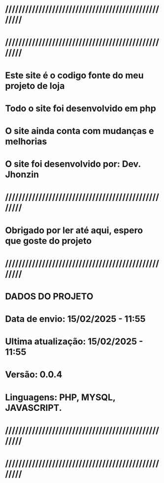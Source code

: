 # ///////////////////////////////////////////////////
# ///////////////////////////////////////////////////
# Este site é o codigo fonte do meu projeto de loja
# Todo o site foi desenvolvido em php
# O site ainda conta com mudanças e melhorias
# O site foi desenvolvido por: Dev. Jhonzin
# ///////////////////////////////////////////////////
# Obrigado por ler até aqui, espero que goste do projeto
# ///////////////////////////////////////////////////
#
#                   DADOS DO PROJETO
# 
# Data de envio: 15/02/2025 - 11:55
# Ultima atualização: 15/02/2025 - 11:55
# Versão: 0.0.4
# Linguagens: PHP, MYSQL, JAVASCRIPT.
#
# ///////////////////////////////////////////////////
# ///////////////////////////////////////////////////
